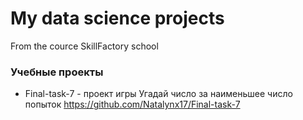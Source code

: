 # My data science projects 
From the cource SkillFactory school

### Учебные проекты 
* Final-task-7 - проект игры Угадай число за наименьшее число попыток
https://github.com/Natalynx17/Final-task-7


